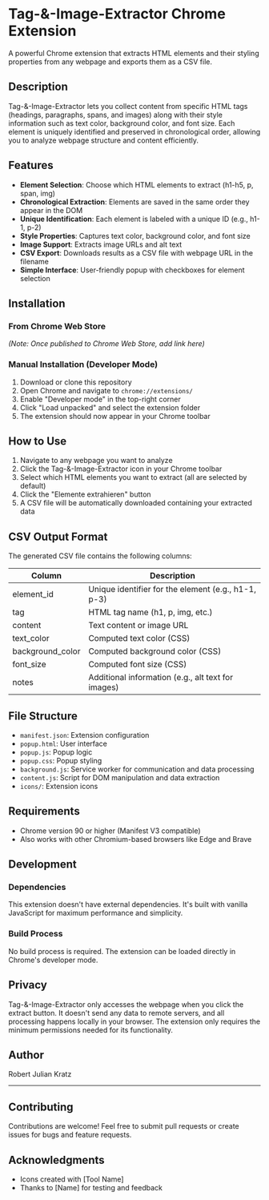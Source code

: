 # Tag-&-Image-Extractor Chrome Extension

A powerful Chrome extension that extracts HTML elements and their styling properties from any webpage and exports them as a CSV file.

## Description

Tag-&-Image-Extractor lets you collect content from specific HTML tags (headings, paragraphs, spans, and images) along with their style information such as text color, background color, and font size. Each element is uniquely identified and preserved in chronological order, allowing you to analyze webpage structure and content efficiently.

## Features

- **Element Selection**: Choose which HTML elements to extract (h1-h5, p, span, img)
- **Chronological Extraction**: Elements are saved in the same order they appear in the DOM
- **Unique Identification**: Each element is labeled with a unique ID (e.g., h1-1, p-2)
- **Style Properties**: Captures text color, background color, and font size
- **Image Support**: Extracts image URLs and alt text
- **CSV Export**: Downloads results as a CSV file with webpage URL in the filename
- **Simple Interface**: User-friendly popup with checkboxes for element selection

## Installation

### From Chrome Web Store
*(Note: Once published to Chrome Web Store, add link here)*

### Manual Installation (Developer Mode)
1. Download or clone this repository
2. Open Chrome and navigate to `chrome://extensions/`
3. Enable "Developer mode" in the top-right corner
4. Click "Load unpacked" and select the extension folder
5. The extension should now appear in your Chrome toolbar

## How to Use

1. Navigate to any webpage you want to analyze
2. Click the Tag-&-Image-Extractor icon in your Chrome toolbar
3. Select which HTML elements you want to extract (all are selected by default)
4. Click the "Elemente extrahieren" button
5. A CSV file will be automatically downloaded containing your extracted data

## CSV Output Format

The generated CSV file contains the following columns:

| Column | Description |
|--------|-------------|
| element_id | Unique identifier for the element (e.g., h1-1, p-3) |
| tag | HTML tag name (h1, p, img, etc.) |
| content | Text content or image URL |
| text_color | Computed text color (CSS) |
| background_color | Computed background color (CSS) |
| font_size | Computed font size (CSS) |
| notes | Additional information (e.g., alt text for images) |

## File Structure

- `manifest.json`: Extension configuration
- `popup.html`: User interface
- `popup.js`: Popup logic
- `popup.css`: Popup styling
- `background.js`: Service worker for communication and data processing
- `content.js`: Script for DOM manipulation and data extraction
- `icons/`: Extension icons

## Requirements

- Chrome version 90 or higher (Manifest V3 compatible)
- Also works with other Chromium-based browsers like Edge and Brave

## Development

### Dependencies
This extension doesn't have external dependencies. It's built with vanilla JavaScript for maximum performance and simplicity.

### Build Process
No build process is required. The extension can be loaded directly in Chrome's developer mode.

## Privacy

Tag-&-Image-Extractor only accesses the webpage when you click the extract button. It doesn't send any data to remote servers, and all processing happens locally in your browser. The extension only requires the minimum permissions needed for its functionality.

## Author

Robert Julian Kratz

---

## Contributing

Contributions are welcome! Feel free to submit pull requests or create issues for bugs and feature requests.

## Acknowledgments

- Icons created with [Tool Name]
- Thanks to [Name] for testing and feedback